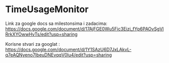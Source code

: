 # TimeUsageMonitor

Link za google docs sa milestonsima i zadacima: https://docs.google.com/document/d/17AjFGE0Wu5Fic3Eizj_fYp6PAOvSgVlRrkXYOwwHvTs/edit?usp=sharing

Korisne stvari za googlat : https://docs.google.com/document/d/1Y1SAzU6D7JxLAkvL-q7eAQNyeno7IbeuDNEvqqV0lu4/edit?usp=sharing
